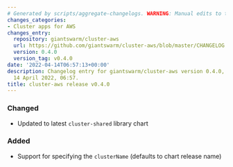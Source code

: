 ```yaml
---
# Generated by scripts/aggregate-changelogs. WARNING: Manual edits to this files will be overwritten.
changes_categories:
- Cluster apps for AWS
changes_entry:
  repository: giantswarm/cluster-aws
  url: https://github.com/giantswarm/cluster-aws/blob/master/CHANGELOG.md#040---2022-04-14
  version: 0.4.0
  version_tag: v0.4.0
date: '2022-04-14T06:57:13+00:00'
description: Changelog entry for giantswarm/cluster-aws version 0.4.0, published on
  14 April 2022, 06:57.
title: cluster-aws release v0.4.0
---
```


### Changed
- Updated to latest `cluster-shared` library chart
### Added
- Support for specifying the `clusterName` (defaults to chart release name)
